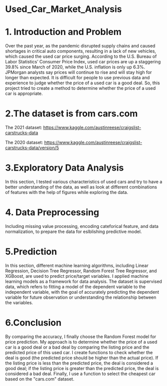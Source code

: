 # Used_Car_Market_Analysis
# 1. Introduction and Problem
Over the past year, as the pandemic disrupted supply chains and caused shortages in critical auto components, resulting in a lack of new vehicles, which caused the used car price surging. According to the U.S. Bureau of Labor Statistics’ Consumer Price Index, used car prices are up a staggering 39.8% since March of 2020, while the U.S. inflation is only up 6.3%. JPMorgan analysts say prices will continue to rise and will stay high for longer than expected. It is difficult for people to use previous data and experience to judge whether the price of a used car is a good deal. So, this project tried to create a method to determine whether the price of a used car is appropriate.

# 2.The dataset is from cars.com
The 2021 dataset: https://www.kaggle.com/austinreese/craigslist-carstrucks-data

The 2020 dataset: https://www.kaggle.com/austinreese/craigslist-carstrucks-data/version/5

# 3.Exploratory Data Analysis
In this section, I tested various characteristics of used cars and try to have a better understanding of the data, as well as look at different combinations of features with the help of figures while exploring the data.

# 4. Data Preprocessing
Including missing value processing, encoding cateforical feature, and data normalization, to prepare the data for eslblishing predictive model.

# 5.Prediction
In this section, different machine learning algorithms, including Linear Regression, Decision Tree Regressor, Random Forest Tree Regressor, and XGBoost, are used to predict price/target variables. I applied machine learning models as a framework for data analysis. The dataset is supervised data, which refers to fitting a model of the dependent variable to the independent variable, with the goal of accurately predicting the dependent variable for future observation or understanding the relationship between the variables.

# 6.Conclusion
By comparing the accuracy, I finally choose the Random Forest model for price prediction. My approach is to determine whether the price of a used car is a good deal or a bad deal by comparing the listing price and the predicted price of this used car. I create functions to check whether the deal is good (the predicted price should be higher than the actual price).
If the listing price is less than the predicted price, the deal is considered a good deal; if the listing price is greater than the predicted price, the deal is considered a bad deal.
Finally, I use a function to select the cheapest car based on the "cars.com" dataset.
